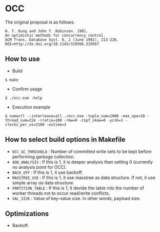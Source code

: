 # OCC
The original proposal is as follows.

```
H. T. Kung and John T. Robinson. 1981. 
On optimistic methods for concurrency control. 
ACM Trans. Database Syst. 6, 2 (June 1981), 213-226. 
DOI=http://dx.doi.org/10.1145/319566.319567
```

## How to use
- Build 
```
$ make
```
- Confirm usage 
```
$ ./occ.exe -help
```
- Execution example 
```
$ numactl --interleave=all ./occ.exe -tuple_num=1000 -max_ope=10 -thread_num=224 -rratio=100 -rmw=0 -zipf_skew=0 -ycsb=1 -clocks_per_us=2100 -extime=3
```

## How to select build options in Makefile
- `OCC_GC_THRESHOLD` : Number of committed write sets to be kept before performing garbage collection.
- `ADD_ANALYSIS` : If this is 1, it is deeper analysis than setting 0 (currently no analysis point for OCC).
- `BACK_OFF` : If this is 1, it use backoff.
- `MASSTREE_USE` : If this is 1, it use masstree as data structure. If not, it use simple array αs data structure.
- `PARTITION_TABLE` : If this is 1, it devide the table into the number of worker threads not to occur read/write conflicts.
- `VAL_SIZE` : Value of key-value size. In other words, payload size.

## Optimizations
- Backoff.
